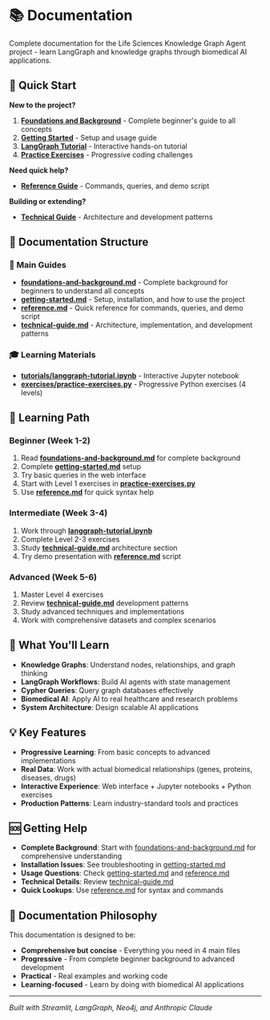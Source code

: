 # 📚 Documentation

Complete documentation for the Life Sciences Knowledge Graph Agent project - learn LangGraph and knowledge graphs through biomedical AI applications.

## 🚀 Quick Start

**New to the project?**
1. **[Foundations and Background](foundations-and-background.md)** - Complete beginner's guide to all concepts
2. **[Getting Started](getting-started.md)** - Setup and usage guide  
3. **[LangGraph Tutorial](tutorials/langgraph-tutorial.ipynb)** - Interactive hands-on tutorial
4. **[Practice Exercises](exercises/practice-exercises.py)** - Progressive coding challenges

**Need quick help?**
- **[Reference Guide](reference.md)** - Commands, queries, and demo script

**Building or extending?**
- **[Technical Guide](technical-guide.md)** - Architecture and development patterns

## 📁 Documentation Structure

### 📖 Main Guides
- **[foundations-and-background.md](foundations-and-background.md)** - Complete background for beginners to understand all concepts
- **[getting-started.md](getting-started.md)** - Setup, installation, and how to use the project
- **[reference.md](reference.md)** - Quick reference for commands, queries, and demo script
- **[technical-guide.md](technical-guide.md)** - Architecture, implementation, and development patterns

### 🎓 Learning Materials
- **[tutorials/langgraph-tutorial.ipynb](tutorials/langgraph-tutorial.ipynb)** - Interactive Jupyter notebook
- **[exercises/practice-exercises.py](exercises/practice-exercises.py)** - Progressive Python exercises (4 levels)

## 🎯 Learning Path

### Beginner (Week 1-2)
1. Read **[foundations-and-background.md](foundations-and-background.md)** for complete background
2. Complete **[getting-started.md](getting-started.md)** setup
3. Try basic queries in the web interface
4. Start with Level 1 exercises in **[practice-exercises.py](exercises/practice-exercises.py)**
5. Use **[reference.md](reference.md)** for quick syntax help

### Intermediate (Week 3-4) 
1. Work through **[langgraph-tutorial.ipynb](tutorials/langgraph-tutorial.ipynb)**
2. Complete Level 2-3 exercises
3. Study **[technical-guide.md](technical-guide.md)** architecture section
4. Try demo presentation with **[reference.md](reference.md)** script

### Advanced (Week 5-6)
1. Master Level 4 exercises
2. Review **[technical-guide.md](technical-guide.md)** development patterns
3. Study advanced techniques and implementations
4. Work with comprehensive datasets and complex scenarios

## 🧬 What You'll Learn

- **Knowledge Graphs**: Understand nodes, relationships, and graph thinking
- **LangGraph Workflows**: Build AI agents with state management
- **Cypher Queries**: Query graph databases effectively  
- **Biomedical AI**: Apply AI to real healthcare and research problems
- **System Architecture**: Design scalable AI applications

## 💡 Key Features

- **Progressive Learning**: From basic concepts to advanced implementations
- **Real Data**: Work with actual biomedical relationships (genes, proteins, diseases, drugs)
- **Interactive Experience**: Web interface + Jupyter notebooks + Python exercises
- **Production Patterns**: Learn industry-standard tools and practices

## 🆘 Getting Help

- **Complete Background**: Start with [foundations-and-background.md](foundations-and-background.md) for comprehensive understanding
- **Installation Issues**: See troubleshooting in [getting-started.md](getting-started.md)
- **Usage Questions**: Check [getting-started.md](getting-started.md) and [reference.md](reference.md)
- **Technical Details**: Review [technical-guide.md](technical-guide.md)
- **Quick Lookups**: Use [reference.md](reference.md) for syntax and commands

## 🎯 Documentation Philosophy

This documentation is designed to be:
- **Comprehensive but concise** - Everything you need in 4 main files
- **Progressive** - From complete beginner background to advanced development
- **Practical** - Real examples and working code
- **Learning-focused** - Learn by doing with biomedical AI applications

---

*Built with Streamlit, LangGraph, Neo4j, and Anthropic Claude*